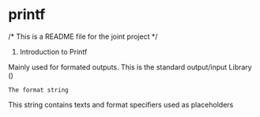 # printf 
/* This is a README file for the joint project */

1. Introduction to Printf

Mainly used for formated outputs. This is the standard output/input Library ()

    The format string

This string contains texts and format specifiers used as placeholders